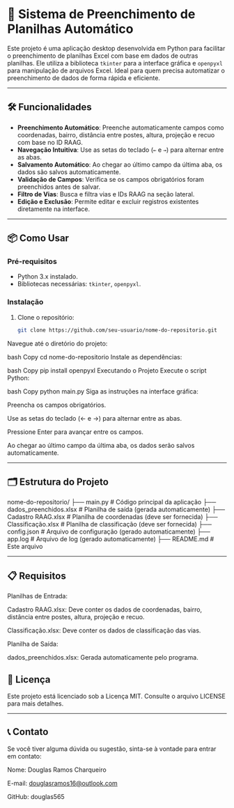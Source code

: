 # 🚀 Sistema de Preenchimento de Planilhas Automático

Este projeto é uma aplicação desktop desenvolvida em Python para facilitar o preenchimento de planilhas Excel com base em dados de outras planilhas. Ele utiliza a biblioteca `tkinter` para a interface gráfica e `openpyxl` para manipulação de arquivos Excel. Ideal para quem precisa automatizar o preenchimento de dados de forma rápida e eficiente.

---

## 🛠️ Funcionalidades

- **Preenchimento Automático**: Preenche automaticamente campos como coordenadas, bairro, distância entre postes, altura, projeção e recuo com base no ID RAAG.
- **Navegação Intuitiva**: Use as setas do teclado (`←` e `→`) para alternar entre as abas.
- **Salvamento Automático**: Ao chegar ao último campo da última aba, os dados são salvos automaticamente.
- **Validação de Campos**: Verifica se os campos obrigatórios foram preenchidos antes de salvar.
- **Filtro de Vias**: Busca e filtra vias e IDs RAAG na seção lateral.
- **Edição e Exclusão**: Permite editar e excluir registros existentes diretamente na interface.

---

## 📦 Como Usar

### Pré-requisitos
- Python 3.x instalado.
- Bibliotecas necessárias: `tkinter`, `openpyxl`.

### Instalação
1. Clone o repositório:
   ```bash
   git clone https://github.com/seu-usuario/nome-do-repositorio.git


Navegue até o diretório do projeto:

bash
Copy
cd nome-do-repositorio
Instale as dependências:

bash
Copy
pip install openpyxl
Executando o Projeto
Execute o script Python:

bash
Copy
python main.py
Siga as instruções na interface gráfica:

Preencha os campos obrigatórios.

Use as setas do teclado (← e →) para alternar entre as abas.

Pressione Enter para avançar entre os campos.

Ao chegar ao último campo da última aba, os dados serão salvos automaticamente.

---


## 🗂️ Estrutura do Projeto

nome-do-repositorio/
├── main.py                # Código principal da aplicação
├── dados_preenchidos.xlsx  # Planilha de saída (gerada automaticamente)
├── Cadastro RAAG.xlsx      # Planilha de coordenadas (deve ser fornecida)
├── Classificação.xlsx      # Planilha de classificação (deve ser fornecida)
├── config.json             # Arquivo de configuração (gerado automaticamente)
├── app.log                 # Arquivo de log (gerado automaticamente)
├── README.md               # Este arquivo

---

## 📋 Requisitos
Planilhas de Entrada:

Cadastro RAAG.xlsx: Deve conter os dados de coordenadas, bairro, distância entre postes, altura, projeção e recuo.

Classificação.xlsx: Deve conter os dados de classificação das vias.

Planilha de Saída:

dados_preenchidos.xlsx: Gerada automaticamente pelo programa.

## 📄 Licença
Este projeto está licenciado sob a Licença MIT. Consulte o arquivo LICENSE para mais detalhes.

---

## 📞 Contato
Se você tiver alguma dúvida ou sugestão, sinta-se à vontade para entrar em contato:

Nome: Douglas Ramos Charqueiro

E-mail: douglasramos16@outlook.com

GitHub: douglas565



